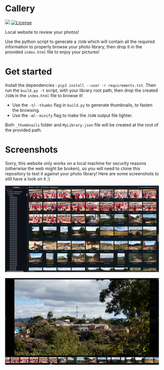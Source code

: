 # Callery

![](https://badgen.net/badge/version/0.0.1/blue)
[![License](https://img.shields.io/github/license/ArthurBeaulieu/Callery.svg)](https://github.com/ArthurBeaulieu/Callery/blob/master/LICENSE.md)

Local website to review your photos!

Use the python script to generate a `JSON` which will contain all the required information to properly browse your photo library, then drop it in the provided `index.html` file to enjoy your pictures!

# Get started

Install the dependencies : `pip3 install --user -r requirements.txt`.
Then run the `build.py -t` script, with your library root path, then drop the created `JSON` in the `index.html` file to browse it!

- Use the `-t`/`--thumbs` flag in `build.py` to generate thumbnails, to fasten the browsing.
- Use the `-m`/`--minify` flag to make the `JSON` output file lighter.

Both `_thumbnails` folder and `MyLibrary.json` file will be created at the root of the provided path.

# Screenshots

Sorry, this website only works on a local machine for security reasons (otherwise the web might be broken), so you will need to clone this repository to test it against your photo library! Here are some screenshots to still have a look on it ;)

<p>
  <img src="/screenshots/browser.png" width="960" alt="callery-browser"/>
  <br><br>
  <img src="/screenshots/viewer.png" width="960" alt="callery-viewer"/>
</p>
